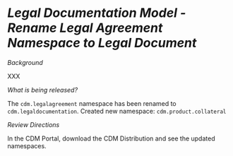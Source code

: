 # *Legal Documentation Model - Rename Legal Agreement Namespace to Legal Document*

_Background_

XXX

_What is being released?_

The `cdm.legalagreement` namespace has been renamed to `cdm.legaldocumentation`.
Created new namespace: `cdm.product.collateral`

_Review Directions_

In the CDM Portal, download the CDM Distribution and see the updated namespaces.


